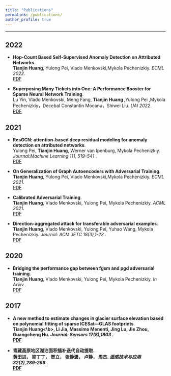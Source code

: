 ```yaml
---
title: "Publications"
permalink: /publications/
author_profile: true
---
```


---
## 2022

* <b>Hop-Count Based Self-Supervised Anomaly Detection on Attributed Networks</b>. <br>
<b>Tianjin Huang</b>, Yulong Pei, Vlado Menkovski,Mykola Pechenizkiy. <i>ECML 2022</i>.<br>
[PDF](https://arxiv.org/abs/2104.07917)

* <b>Superposing Many Tickets into One: A Performance Booster for Sparse Neural Network Training</b>. <br>
Lu Yin, Vlado Menkovski, Meng Fang, <b>Tianjin Huang </b>,Yulong Pei ,Mykola Pechenizkiy，Decebal Constantin Mocanu，Shiwei Liu. <i>UAI 2022</i>.<br>
[PDF](https://arxiv.org/abs/2205.15322)

## 2021

* <b>ResGCN: attention-based deep residual modeling for anomaly detection on attributed networks</b>. <br>
Yulong Pei, <b>Tianjin Huang</b>, Werner van Ipenburg, Mykola Pechenizkiy. <i>Journal:Machine Learning 111, 519–541 </i>.<br>
[PDF](https://link.springer.com/article/10.1007/s10994-021-06044-0)

* <b>On Generalization of Graph Autoencoders with Adversarial Training</b>. <br>
<b>Tianjin Huang</b>, Yulong Pei, Vlado Menkovski,Mykola Pechenizkiy. <i>ECML 2021</i>.<br>
[PDF](https://link.springer.com/chapter/10.1007/978-3-030-86520-7_23)

* <b>Calibrated Adversarial Training</b>. <br>
<b>Tianjin Huang</b>, Vlado Menkovski, Yulong Pei, Mykola Pechenizkiy. <i>ACML 2021</i>.<br>
[PDF](https://proceedings.mlr.press/v157/huang21a)

* <b>Direction-aggregated attack for transferable adversarial examples</b>. <br>
<b>Tianjin Huang</b>, Vlado Menkovski, Yulong Pei, Yuhao Wang, Mykola Pechenizkiy. <i>Journal: ACM JETC 18(3),1-22 </i>.<br>
[PDF](https://dl.acm.org/doi/full/10.1145/3501769)

## 2020


* <b>Bridging the performance gap between fgsm and pgd adversarial training</b>. <br>
<b>Tianjin Huang</b>, Vlado Menkovski, Yulong Pei, Mykola Pechenizkiy. <i>In Arxiv </i>.<br>
[PDF](https://arxiv.org/abs/2011.05157)

## 2017

* <b>A new method to estimate changes in glacier surface elevation based on polynomial fitting of sparse ICESat—GLAS footprints</b>. <br>
<b>Tianjin Huang<\b>, Li Jia, Massimo Menenti, Jing Lu, Jie Zhou, Guangcheng Hu. <i>Journal: Sensors 17(8),1803 </i>.<br>
[PDF](https://www.mdpi.com/1424-8220/17/8/1803)

  
* <b>青藏高原地区湖泊面积插补迭代自动提取</b>. <br>
  <b>黄田进</b>， 梁丁丁， 贾立， 张静潇， 卢静， 周杰. <i> 遥感技术与应用 32(2),289-298 </i>.<br>
[PDF](http://www.cqvip.com/qk/96858x/201702/672125365.html)

  


